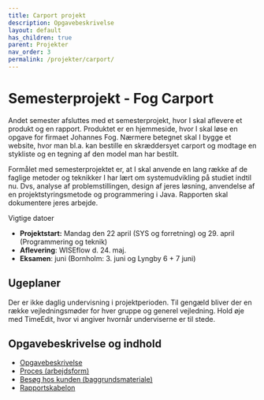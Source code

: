 ```yaml
---
title: Carport projekt
description: Opgavebeskrivelse
layout: default
has_children: true
parent: Projekter
nav_order: 3
permalink: /projekter/carport/
---
```


# Semesterprojekt - Fog Carport

Andet semester afsluttes med et semesterprojekt, hvor I skal aflevere et produkt og en rapport. Produktet er en hjemmeside, hvor I skal løse en opgave for firmaet Johannes Fog. Nærmere betegnet skal I bygge et website, hvor man bl.a. kan bestille en skræddersyet carport og modtage en stykliste og en tegning af den model man har bestilt.

Formålet med semesterprojektet er, at I skal anvende en lang række af de faglige metoder og teknikker I har lært om systemudvikling på studiet indtil nu. Dvs, analyse af problemstillingen, design af jeres løsning, anvendelse af en projektstyringsmetode og programmering i Java. Rapporten skal dokumentere jeres arbejde.

Vigtige datoer

* **Projektstart:** Mandag den 22 april (SYS og forretning) og 29. april (Programmering og teknik)
* **Aflevering**: WISEflow d. 24. maj.
* **Eksamen**: juni (Bornholm: 3. juni og Lyngby 6 + 7 juni)

## Ugeplaner

Der er ikke daglig undervisning i projektperioden. Til gengæld bliver der en række vejledningsmøder for hver gruppe og generel vejledning. Hold øje med TimeEdit, hvor vi angiver hvornår underviserne er til stede.

## Opgavebeskrivelse og indhold

* [Opgavebeskrivelse](opgavebeskrivelse.md)
* [Proces (arbejdsform)](proces.md)
* [Besøg hos kunden (baggrundsmateriale)](kundebesog.md)
* [Rapportskabelon](rapportskabelon.md)

